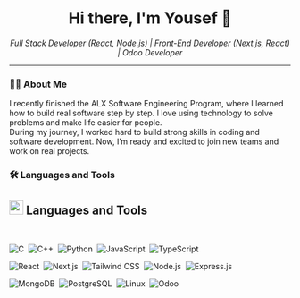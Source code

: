 <h1 align="center">Hi there, I'm Yousef 👋</h1>
<p align="center">
  <em>Full Stack Developer (React, Node.js) | Front-End Developer (Next.js, React) | Odoo Developer</em>
</p>

---

### 👨‍💻 About Me
I recently finished the ALX Software Engineering Program, where I learned how to build real software step by step. I love using technology to solve problems and make life easier for people.  
During my journey, I worked hard to build strong skills in coding and software development. Now, I’m ready and excited to join new teams and work on real projects.

### 🛠️ Languages and Tools
## <img src="https://media2.giphy.com/media/QssGEmpkyEOhBCb7e1/giphy.gif?cid=ecf05e47a0n3gi1bfqntqmob8g9aid1oyj2wr3ds3mg700bl&rid=giphy.gif" width="25"><b> Languages and Tools</b>

<br>

![C](https://img.shields.io/badge/C-00599C?style=for-the-badge&logo=c&logoColor=white)&nbsp;
![C++](https://img.shields.io/badge/C%2B%2B-00599C?style=for-the-badge&logo=c%2B%2B&logoColor=white)&nbsp;
![Python](https://img.shields.io/badge/Python-%2314354C.svg?style=for-the-badge&logo=python&logoColor=white)&nbsp;
![JavaScript](https://img.shields.io/badge/JavaScript-F7DF1E?style=for-the-badge&logo=javascript&logoColor=black)&nbsp;
![TypeScript](https://img.shields.io/badge/TypeScript-007ACC?style=for-the-badge&logo=typescript&logoColor=white)&nbsp;

![React](https://img.shields.io/badge/React-20232A?style=for-the-badge&logo=react&logoColor=61DAFB)&nbsp;
![Next.js](https://img.shields.io/badge/Next.js-000000?style=for-the-badge&logo=next.js&logoColor=white)&nbsp;
![Tailwind CSS](https://img.shields.io/badge/Tailwind_CSS-38B2AC?style=for-the-badge&logo=tailwind-css&logoColor=white)&nbsp;
![Node.js](https://img.shields.io/badge/Node.js-339933?style=for-the-badge&logo=nodedotjs&logoColor=white)&nbsp;
![Express.js](https://img.shields.io/badge/Express.js-000000?style=for-the-badge&logo=express&logoColor=white)&nbsp;

![MongoDB](https://img.shields.io/badge/MongoDB-4EA94B?style=for-the-badge&logo=mongodb&logoColor=white)&nbsp;
![PostgreSQL](https://img.shields.io/badge/PostgreSQL-316192?style=for-the-badge&logo=postgresql&logoColor=white)&nbsp;
![Linux](https://img.shields.io/badge/Linux-FCC624?style=for-the-badge&logo=linux&logoColor=black)&nbsp;
![Odoo](https://img.shields.io/badge/Odoo-714B67?style=for-the-badge&logo=odoo&logoColor=white)&nbsp;
